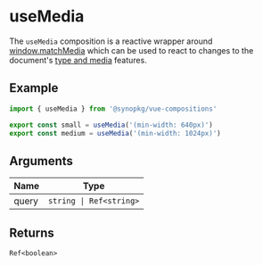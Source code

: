 # useMedia
The `useMedia` composition is a reactive wrapper around [window.matchMedia](https://developer.mozilla.org/en-US/docs/Web/API/Window/matchMedia) which can be used to react to changes to the document's [type and media](https://developer.mozilla.org/en-US/docs/Web/CSS/Media_Queries/Using_media_queries#syntax) features. 

## Example
```typescript
import { useMedia } from '@synopkg/vue-compositions'

export const small = useMedia('(min-width: 640px)')
export const medium = useMedia('(min-width: 1024px)')
```

## Arguments
| Name  | Type                    |
|-------|-------------------------|
| query | `string \| Ref<string>` |

## Returns
`Ref<boolean>`
